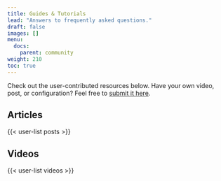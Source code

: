 ```yaml
---
title: Guides & Tutorials
lead: "Answers to frequently asked questions."
draft: false
images: []
menu:
  docs:
    parent: community
weight: 210
toc: true
---
```


Check out the user-contributed resources below. Have your own video, post, or
configuration? Feel free to [submit it here][1].

## Articles

{{< user-list posts >}}

## Videos

{{< user-list videos >}}

[1]: https://github.com/errata-ai/vale-server/issues/new
